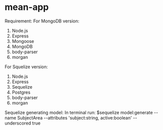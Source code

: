 # mean-app

Requirement:
For MongoDB version:
1. Node.js
2. Express
3. Mongoose
4. MongoDB
5. body-parser
6. morgan

For Squelize version:
1. Node.js
2. Express
3. Sequelize
4. Postgres
5. body-parser
6. morgan

Sequelize generating model:
In terminal run:
$sequelize model:generate --name SubjectArea --attributes 'subject:string, active:boolean' --underscored true
